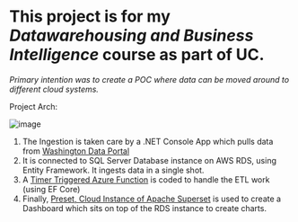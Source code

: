 # This project is for my **_Datawarehousing and Business Intelligence_** course as part of UC. 

*Primary intention was to create a POC where data can be moved around to different cloud systems.*

Project Arch:

![image](https://github.com/Neranjan98/DWBI/assets/47419937/42c46177-12d6-4cf0-ad33-7ebdeeb50a34)

1. The Ingestion is taken care by a .NET Console App which pulls data from [Washington Data Portal](https://data.wa.gov/Transportation/Electric-Vehicle-Population-Data/f6w7-q2d2/about_data)
2. It is connected to SQL Server Database instance on AWS RDS, using Entity Framework. It ingests data in a single shot.
3. A [Timer Triggered Azure Function](https://github.com/Neranjan98/DWBI/tree/main/ETLApp/ETLApp) is coded to handle the ETL work (using EF Core)
4. Finally, [Preset, Cloud Instance of Apache Superset](https://preset.io/) is used to create a Dashboard which sits on top of the RDS instance to create charts.
